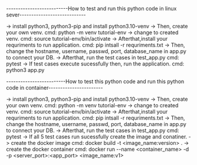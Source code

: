 --------------------------How to test and run this python code in linux sever----------------------------

-> install python3, python3-pip and install python3.10-venv
-> Then, create your own venv.
   cmd: python -m venv tutorial-env
-> change to created venv.
   cmd: source tutorial-env/bin/activate
-> Afterthat,install your requriments to run application.
   cmd: pip intsall -r requriments.txt
-> Then, change the hostname, username, passwd, port, database_name in app.py to connect your DB.
-> Afterthat, run the test cases in test_app.py
   cmd: pytest
-> If test cases execute sucessfully then, run the application.
   cmd: python3 app.py

-------------------------How to test this python code and run this python code in container-----------------------

-> install python3, python3-pip and install python3.10-venv
-> Then, create your own venv.
   cmd: python -m venv tutorial-env
-> change to created venv.
   cmd: source tutorial-env/bin/activate
-> Afterthat,install your requriments to run application.
   cmd: pip intsall -r requriments.txt
-> Then, change the hostname, username, passwd, port, database_name in app.py to connect your DB.
-> Afterthat, run the test cases in test_app.py
   cmd: pytest
-> If all 5 test cases run sucessfully create the image and conatiner. 
-> create the docker image 
   cmd: docker build -t <image_name:version> .
-> create the docker container
   cmd: docker run --name <container_name> -d -p <server_port>:<app_port> <image_name:v1>


